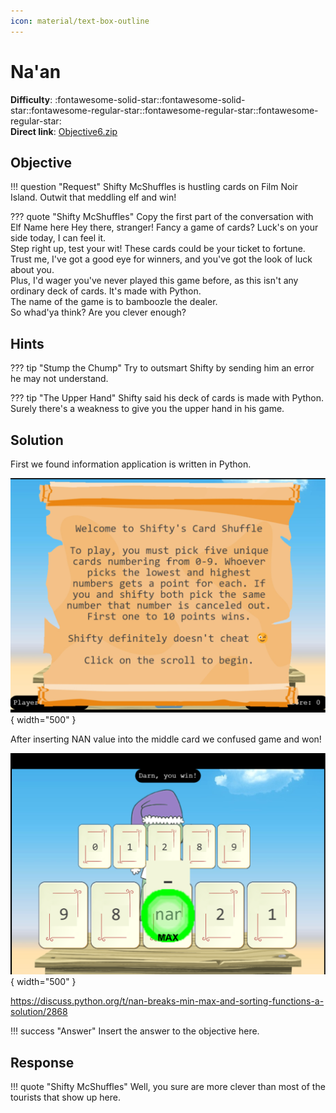 ```yaml
---
icon: material/text-box-outline
---
```


# Na'an

**Difficulty**: :fontawesome-solid-star::fontawesome-solid-star::fontawesome-regular-star::fontawesome-regular-star::fontawesome-regular-star:<br/>
**Direct link**: [Objective6.zip](https://nannannannannannan.com/?&challenge=naan)

## Objective

!!! question "Request"
    Shifty McShuffles is hustling cards on Film Noir Island. Outwit that meddling elf and win!

??? quote "Shifty McShuffles"
    Copy the first part of the conversation with Elf Name here
    Hey there, stranger! Fancy a game of cards? Luck's on your side today, I can feel it.<br/>
    Step right up, test your wit! These cards could be your ticket to fortune.<br/>
    Trust me, I've got a good eye for winners, and you've got the look of luck about you.<br/>
    Plus, I'd wager you've never played this game before, as this isn't any ordinary deck of cards. It's made with Python.<br/>
    The name of the game is to bamboozle the dealer.<br/>
    So whad'ya think? Are you clever enough?<br/>

## Hints

??? tip "Stump the Chump"
    Try to outsmart Shifty by sending him an error he may not understand.

??? tip "The Upper Hand"
    Shifty said his deck of cards is made with Python. Surely there's a weakness to give you the upper hand in his game.

## Solution

First we found information application is written in Python.

![Terminal output](../img/objectives/o11/naan.png){ width="500" }

After inserting NAN value into the middle card we confused game and won!

![Terminal output](../img/objectives/o11/win.png){ width="500" }

https://discuss.python.org/t/nan-breaks-min-max-and-sorting-functions-a-solution/2868

!!! success "Answer"
    Insert the answer to the objective here.

## Response

!!! quote "Shifty McShuffles"
    Well, you sure are more clever than most of the tourists that show up here.
